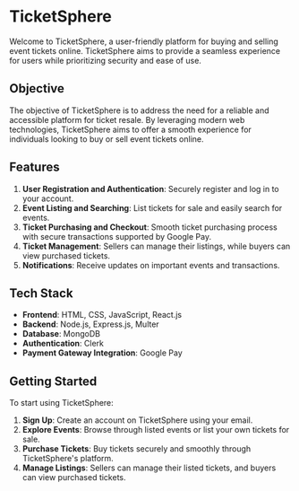 # TicketSphere

Welcome to TicketSphere, a user-friendly platform for buying and selling event tickets online. TicketSphere aims to provide a seamless experience for users while prioritizing security and ease of use.

## Objective

The objective of TicketSphere is to address the need for a reliable and accessible platform for ticket resale. By leveraging modern web technologies, TicketSphere aims to offer a smooth experience for individuals looking to buy or sell event tickets online.

## Features

1. **User Registration and Authentication**: Securely register and log in to your account.
2. **Event Listing and Searching**: List tickets for sale and easily search for events.
3. **Ticket Purchasing and Checkout**: Smooth ticket purchasing process with secure transactions supported by Google Pay.
4. **Ticket Management**: Sellers can manage their listings, while buyers can view purchased tickets.
5. **Notifications**: Receive updates on important events and transactions.

## Tech Stack

- **Frontend**: HTML, CSS, JavaScript, React.js
- **Backend**: Node.js, Express.js, Multer
- **Database**: MongoDB
- **Authentication**: Clerk
- **Payment Gateway Integration**: Google Pay

## Getting Started

To start using TicketSphere:

1. **Sign Up**: Create an account on TicketSphere using your email.
2. **Explore Events**: Browse through listed events or list your own tickets for sale.
3. **Purchase Tickets**: Buy tickets securely and smoothly through TicketSphere's platform.
4. **Manage Listings**: Sellers can manage their listed tickets, and buyers can view purchased tickets.


